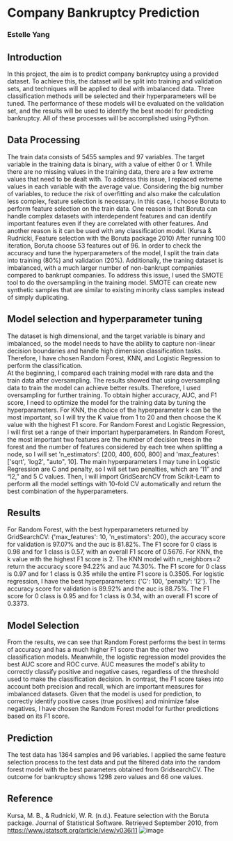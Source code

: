 # Company Bankruptcy Prediction 
### Estelle Yang


## Introduction
In this project, the aim is to predict company bankruptcy using a provided dataset. To achieve this, the dataset will be split into training and validation sets, and techniques will be applied to deal with imbalanced data. Three classification methods will be selected and their hyperparameters will be tuned. The performance of these models will be evaluated on the validation set, and the results will be used to identify the best model for predicting bankruptcy. All of these processes will be accomplished using Python.


## Data Processing
The train data consists of 5455 samples and 97 variables. The target variable in the training data is binary, with a value of either 0 or 1. While there are no missing values in the training data, there are a few extreme values that need to be dealt with. To address this issue, I replaced extreme values in each variable with the average value. 
Considering the big number of variables, to reduce the risk of overfitting and also make the calculation less complex, feature selection is necessary. In this case, I choose Boruta to perform feature selection on the train data. One reason is that Boruta can handle complex datasets with interdependent features and can identify important features even if they are correlated with other features. And another reason is it can be used with any classification model. (Kursa & Rudnicki, Feature selection with the Boruta package 2010) After running 100 iteration, Boruta choose 53 features out of 96.
In order to check the accuracy and tune the hyperparameters of the model, I split the train data into training (80%) and validation (20%). Additionally, the traning dataset is imbalanced, with a much larger number of non-bankrupt companies compared to bankrupt companies. To address this issue, I used the SMOTE tool to do the oversampling in the training model. SMOTE can create new synthetic samples that are similar to existing minority class samples instead of simply duplicating.


## Model selection and hyperparameter tuning
The dataset is high dimensional, and the target variable is binary and imbalanced, so the model needs to have the ability to capture non-linear decision boundaries and handle high dimension classification tasks. Therefore, I have chosen Random Forest, KNN, and Logistic Regression to perform the classification.  
At the beginning, I compared each training model with rare data and the train data after oversampling. The results showed that using oversampling data to train the model can achieve better results. Therefore, I used oversampling for further training.
To obtain higher accuracy, AUC, and F1 score, I need to optimize the model for the training data by tuning the hyperparameters. For KNN, the choice of the hyperparameter k can be the most important, so I will try the K value from 1 to 20 and then choose the K value with the highest F1 score. For Random Forest and Logistic Regression, I will first set a range of their important hyperparameters. In Random Forest, the most important two features are the number of decision trees in the forest and the number of features considered by each tree when splitting a node, so I will set 'n_estimators’: [200, 400, 600, 800] and 'max_features’: ['sqrt', 'log2', "auto", 10]. The main hyperparameters I may tune in Logistic Regression are C and penalty, so I will set two penalties, which are “l1” and “l2,” and 5 C values. Then, I will import GridSearchCV from Scikit-Learn to perform all the model settings with 10-fold CV automatically and return the best combination of the hyperparameters.

## Results
For Random Forest, with the best hyperparameters returned by GridSearchCV: {'max_features': 10, 'n_estimators': 200}, the accuracy score for validation is 97.07% and the auc is 81.82%. The F1 score for 0 class is 0.98 and for 1 class is 0.57, with an overall F1 score of 0.5676.
For KNN, the k value with the highest F1 score is 2. The KNN model with n_neighbors=2 return the accuracy score 94.22% and auc 74.30%. The F1 score for 0 class is 0.97 and for 1 class is 0.35 while the entire F1 score is 0.3505.
For logistic regression, I have the best hyperparameters: {'C': 100, 'penalty': 'l2'}. The accuracy score for validation is 89.92% and the auc is 88.75%. The F1 score for 0 class is 0.95 and for 1 class is 0.34, with an overall F1 score of 0.3373. 


## Model Selection
From the results, we can see that Random Forest performs the best in terms of accuracy and has a much higher F1 score than the other two classification models. Meanwhile, the logistic regression model provides the best AUC score and ROC curve. AUC measures the model's ability to correctly classify positive and negative cases, regardless of the threshold used to make the classification decision. In contrast, the F1 score takes into account both precision and recall, which are important measures for imbalanced datasets. Given that the model is used for prediction, to correctly identify positive cases (true positives) and minimize false negatives, I have chosen the Random Forest model for further predictions based on its F1 score.


## Prediction
The test data has 1364 samples and 96 variables. I applied the same feature selection process to the test data and put the filtered data into the random forest model with the best parameters obtained from GridsearchCV. The outcome for bankruptcy shows 1298 zero values and 66 one values.

## Reference
Kursa, M. B., & Rudnicki, W. R. (n.d.). Feature selection with the Boruta package. Journal of Statistical Software. Retrieved September 2010, from https://www.jstatsoft.org/article/view/v036i11 
![image](https://github.com/Estellewwww/Company-Bankruptcy-Prediction/assets/118770424/1edd69e4-d861-4c47-b032-da9df45479b9)
